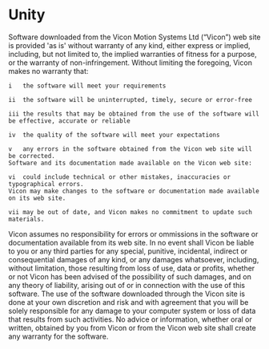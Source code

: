 # Unity
Software downloaded from the Vicon Motion Systems Ltd (“Vicon”) web site is provided 'as is' without warranty of any kind, either express or implied, including, but not limited to, the implied warranties of fitness for a purpose, or the warranty of non-infringement. Without limiting the foregoing, Vicon makes no warranty that:

	i	the software will meet your requirements

	ii	the software will be uninterrupted, timely, secure or error-free

	iii	the results that may be obtained from the use of the software will be effective, accurate or reliable

	iv	the quality of the software will meet your expectations

	v	any errors in the software obtained from the Vicon web site will be corrected. 
	Software and its documentation made available on the Vicon web site:

	vi	could include technical or other mistakes, inaccuracies or typographical errors. 
	Vicon may make changes to the software or documentation made available on its web site.

	vii	may be out of date, and Vicon makes no commitment to update such materials.

Vicon assumes no responsibility for errors or ommissions in the software or documentation available from its web site.
In no event shall Vicon be liable to you or any third parties for any special, punitive, incidental, indirect or consequential damages of any kind, or any damages whatsoever, including, without limitation, those resulting from loss of use, data or profits, whether or not Vicon has been advised of the possibility of such damages, and on any theory of liability, arising out of or in connection with the use of this software.
The use of the software downloaded through the Vicon site is done at your own discretion and risk and with agreement that you will be solely responsible for any damage to your computer system or loss of data that results from such activities. No advice or information, whether oral or written, obtained by you from Vicon or from the Vicon web site shall create any warranty for the software.
